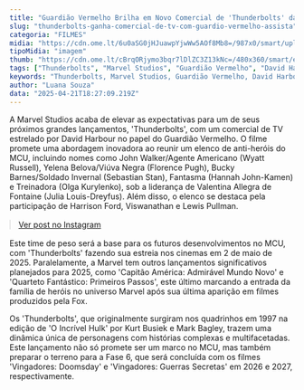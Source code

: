 ```yaml
---
title: "Guardião Vermelho Brilha em Novo Comercial de 'Thunderbolts' da Marvel"
slug: "thunderbolts-ganha-comercial-de-tv-com-guardio-vermelho-assista"
categoria: "FILMES"
midia: "https://cdn.ome.lt/6u0aSG0jHJuawpYjwWw5AOf8Mb8=/987x0/smart/uploads/conteudo/fotos/OMELETE_CAPA_-_2025-04-21T133014.413.png"
tipoMidia: "imagem"
thumb: "https://cdn.ome.lt/cBrqORjymo3bqr7lDlZC3Z13kNc=/480x360/smart/extras/conteudos/omelete_THUMB_-_2025-04-21T133002.971.png"
tags: ["Thunderbolts", "Marvel Studios", "Guardião Vermelho", "David Harbour", "MCU", "filmes Marvel", "anti-heróis", "estreia 2025"]
keywords: "Thunderbolts, Marvel Studios, Guardião Vermelho, David Harbour, MCU, filmes Marvel, anti-heróis, estreia 2025"
author: "Luana Souza"
data: "2025-04-21T18:27:09.219Z"
---
```


A Marvel Studios acaba de elevar as expectativas para um de seus próximos grandes lançamentos, 'Thunderbolts', com um comercial de TV estrelado por David Harbour no papel do Guardião Vermelho. O filme promete uma abordagem inovadora ao reunir um elenco de anti-heróis do MCU, incluindo nomes como John Walker/Agente Americano (Wyatt Russell), Yelena Belova/Viúva Negra (Florence Pugh), Bucky Barnes/Soldado Invernal (Sebastian Stan), Fantasma (Hannah John-Kamen) e Treinadora (Olga Kurylenko), sob a liderança de Valentina Allegra de Fontaine (Julia Louis-Dreyfus). Além disso, o elenco se destaca pela participação de Harrison Ford, Viswanathan e Lewis Pullman.

<blockquote class="instagram-media" data-instgrm-permalink="https://www.instagram.com/reel/DItu3KTsysF/" data-instgrm-version="14" style="width:100%; max-width:540px; margin:1rem auto;"><a href="https://www.instagram.com/reel/DItu3KTsysF/">Ver post no Instagram</a></blockquote>

Este time de peso será a base para os futuros desenvolvimentos no MCU, com 'Thunderbolts' fazendo sua estreia nos cinemas em 2 de maio de 2025. Paralelamente, a Marvel tem outros lançamentos significativos planejados para 2025, como 'Capitão América: Admirável Mundo Novo' e 'Quarteto Fantástico: Primeiros Passos', este último marcando a entrada da família de heróis no universo Marvel após sua última aparição em filmes produzidos pela Fox.

Os 'Thunderbolts', que originalmente surgiram nos quadrinhos em 1997 na edição de 'O Incrível Hulk' por Kurt Busiek e Mark Bagley, trazem uma dinâmica única de personagens com histórias complexas e multifacetadas. Este lançamento não só promete ser um marco no MCU, mas também preparar o terreno para a Fase 6, que será concluída com os filmes 'Vingadores: Doomsday' e 'Vingadores: Guerras Secretas' em 2026 e 2027, respectivamente.
